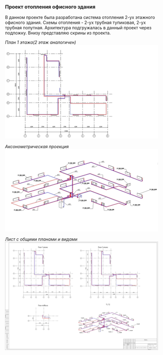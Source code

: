 ### **Проект отопления офисного здания**

В данном проекте была разработана система отопления 2-ух этажного офисного здания. 
Схемы отопления - 2-ух трубная тупиковая, 2-ух трубная попутная. 
Архитектура подгружалась в данный проект через подложку.
Внизу представляю скрины из проекта. 

_План 1 этажа(2 этаж аналогичен)_
![alt text](../Screenshots/Project2/Project2_1.jpg "")

_Аксонометрическая проекция_
![alt text](../Screenshots/Project2/Project2_2.jpg "")

_Лист с общими планами и видами_
![alt text](../Screenshots/Project2/Project2_view.jpg "")